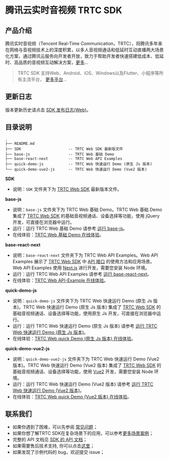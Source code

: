 # 腾讯云实时音视频 TRTC SDK

## 产品介绍

腾讯实时音视频（Tencent Real-Time Communication，TRTC），将腾讯多年来在网络与音视频技术上的深度积累，以多人音视频通话和低延时互动直播两大场景化方案，通过腾讯云服务向开发者开放，致力于帮助开发者快速搭建低成本、低延时、高品质的音视频互动解决方案，[更多](https://cloud.tencent.com/document/product/647/16788)...

> TRTC SDK 支持Web、Android、iOS、Windows以及Flutter、小程序等所有主流平台， [更多平台](https://github.com/LiteAVSDK?q=TRTC_&type=all&sort=)...

## 更新日志

版本更新历史请点击 [SDK 发布日志(Web)](https://cloud.tencent.com/document/product/647/38958)。

## 目录说明

```
.
├── README.md
├── SDK                     -- TRTC Web SDK 最新版文件
├── base-js                 -- TRTC Web 基础 Demo
├── base-react-next         -- TRTC Web API Examples
├── quick-demo-js           -- TRTC Web 快速运行 Demo (原生 Js 版本)
└── quick-demo-vue2-js      -- TRTC Web 快速运行 Demo (Vue2 版本)
```

**SDK**

- 说明：`SDK` 文件夹下为 [TRTC Web SDK](https://www.npmjs.com/package/trtc-js-sdk) 最新版本文件。

**base-js**

- 说明：`base-js` 文件夹下为 TRTC Web 基础 Demo。TRTC Web 基础 Demo 集成了 [TRTC Web SDK](https://www.npmjs.com/package/trtc-js-sdk) 的基础音视频通话、设备选择等功能，使用 jQuery 开发，可直接在浏览器中运行。
- 运行：运行 TRTC Web 基础 Demo 请参考 [运行 base-js](https://github.com/LiteAVSDK/TRTC_Web/tree/main/base-js)。
- 在线体验：[TRTC Web 基础 Demo 在线体验](https://web.sdk.qcloud.com/trtc/webrtc/demo/latest/official-demo/index.html)。

**base-react-next**

- 说明：`base-react-next` 文件夹下为 TRTC Web API Examples。Web API Examples 展示了 [TRTC Web SDK](https://www.npmjs.com/package/trtc-js-sdk) 中 [API 接口](https://web.sdk.qcloud.com/trtc/webrtc/doc/zh-cn/Client.html) 的使用方法和应用场景。Web API Examples 使用 [Next.js](https://www.nextjs.cn/) 进行开发，需要您安装 Node 环境。
- 运行：运行 TRTC Web API Examples 请参考 [运行 base-react-next](https://github.com/LiteAVSDK/TRTC_Web/tree/main/base-react-next)。
- 在线体验：[TRTC Web API-Example 在线体验](https://web.sdk.qcloud.com/trtc/webrtc/demo/api-sample/basic-rtc.html)。

**quick-demo-js**

- 说明：`quick-demo-js` 文件夹下为 TRTC Web 快速运行 Demo (原生 Js 版本)。TRTC Web 快速运行 Demo (原生 Js 版本) 集成了 [TRTC Web SDK](https://www.npmjs.com/package/trtc-js-sdk) 的基础音视频通话、设备选择等功能，使用原生 Js 开发，可直接在浏览器中运行。
- 运行：运行 TRTC Web 快速运行 Demo (原生 Js 版本) 请参考 [运行 TRTC Web 快速运行 Demo (原生 Js 版本)](https://github.com/LiteAVSDK/TRTC_Web/tree/main/quick-demo-js)。
- 在线体验：[TRTC Web quick Demo (原生 Js 版本) 在线体验](https://web.sdk.qcloud.com/trtc/webrtc/demo/quick-demo-js/index.html)。

**quick-demo-vue2-js**

- 说明：`quick-demo-vue2-js` 文件夹下为 TRTC Web 快速运行 Demo (Vue2 版本)。TRTC Web 快速运行 Demo (Vue2 版本) 集成了 [TRTC Web SDK](https://www.npmjs.com/package/trtc-js-sdk) 的基础音视频通话、设备选择等功能，使用 [Vue2](https://cn.vuejs.org/index.html) 开发，需要您安装 Node 环境。
- 运行：运行 TRTC Web 快速运行 Demo (Vue2 版本) 请参考 [运行 TRTC Web 快速运行 Demo (Vue2 版本)](https://github.com/LiteAVSDK/TRTC_Web/tree/main/quick-demo-vue2-js)。
- 在线体验：[TRTC Web quick Demo (Vue2 版本) 在线体验](https://web.sdk.qcloud.com/trtc/webrtc/demo/quick-demo-vue2-js/index.html)。


## 联系我们

- 如果你遇到了困难，可以先参阅 [常见问题](https://cloud.tencent.com/document/product/647/43018)；
- 如果你想了解TRTC SDK在复杂场景下的应用，可以参考[更多场景案例](https://cloud.tencent.com/document/product/647/57486)；
- 完整的 API 文档见 [SDK 的 API 文档](https://web.sdk.qcloud.com/trtc/webrtc/doc/zh-cn/index.html)；
- 如果需要售后技术支持, 你可以点击[这里](https://cloud.tencent.com/document/product/647/19906)；
- 如果发现了示例代码的 bug，欢迎提交 issue；

